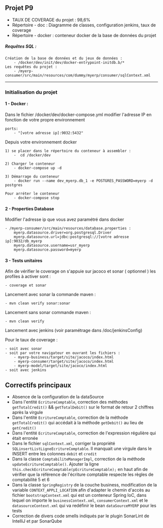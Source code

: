 ## Projet P9
* TAUX DE COVERAGE du projet : 98,6%
* Répertoire - doc : Diagramme de classes, configuration jenkins, taux de coverage
* Répertoire - docker : conteneur docker de la base de données du projet
##### Requêtes SQL :
    Création de la base de données et du jeux de données : 
        - /docker/dev/init/dev/docker-entrypoint-initdb.b/*
    Les requêtes du projet :
        - /myerp-consumer/src/main/resources/com/dummy/myerp/consumer/sqlContext.xml
---
### Initialisation du projet

#### 1 - Docker :
Dans le fichier /docker/dev/docker-compose.yml modifier l'adresse IP en fonction de votre propre environnement

    ports:
        - "[votre adresse ip]:9032:5432"

Depuis votre environnement docker
 
    1) se placer dans le répertoire du conteneur à assembler : 
        -  cd /docker/dev
        
    2) Charger le conteneur
        - docker-compose up -d
        
    3) Démarrage du conteneur
        - docker run --name dev_myerp.db_1 -e POSTGRES_PASSWORD=myerp -d postgres

    Pour arréter le conteneur
        - docker-compose stop

#### 2 - Properties Database
Modifier l'adresse ip que vous avez paramétré dans docker

    - /myerp-consumer/src/main/resources/database.properties :
        myerp.datasource.driver=org.postgresql.Driver
        myerp.datasource.url=jdbc:postgresql://[votre adresse ip]:9032/db_myerp
        myerp.datasource.username=usr_myerp
        myerp.datasource.password=myerp
        
#### 3 - Tests unitaires
Afin de vérifier le coverage on s'appuie sur jacoco et sonar ( optionnel )
les profiles à activer sont :
    
    - coverage et sonar
    
Lancement avec sonar la commande maven :

    - mvn clean verify sonar:sonar

Lancement sans sonar commande maven :

    - mvn clean verify

Lancement avec jenkins (voir paramétrage dans /doc/jenkinsConfig)

Pour le taux de coverage :

    - soit avec sonar
    - soit par votre navigateur en ouvrant les fichiers :
        - myerp-business/target/site/jacoco/index.html
        - myerp-consumer/target/site/jacoco/index.html
        - myerp-model/target/site/jacoco/index.html
    - soit avec jenkins


## Correctifs principaux
*   Absence de la configuration de la dataSource
*   Dans l'entité `EcritureComptable`, correction des méthodes `getTotalCredit()` && `getTotalDebit()` sur le format de retour 2 chiffres après la virgule
*   Dans l'entité `EcritureComptable`, correction de la méthode `getTotalCredit()` qui accédait à la méthode `getDebit()` au lieu de `getCredit()`
*   Dans l'entité `EcritureComptable`, correction de l'expression régulière qui était erronée
*   Dans le fichier `sqlContext.xml`, corriger la propriété `SQLinsertListLigneEcritureComptable`. Il manquait une virgule dans le INSERT entre les colonnes `debit` et `credit`
*   Dans la classe `ComptabiliteManagerImpl`, correction de la méthode `updateEcritureComptable()`. Ajouter la ligne `this.checkEcritureComptable(pEcritureComptable);` en haut afin de vérifier que la référence de l'écriture comptable respecte les règles de comptabilité 5 et 6
*   Dans la classe `SpringRegistry` de la couche business, modification de la variable `CONTEXT_APPLI_LOCATION` afin d'adapter le chemin d'accès au fichier `bootstrapContext.xml` qui est un conteneur Spring IoC, dans lequel on importe le `businessContext.xml`, `consumerContext.xml` et le `datasourceContext.xml` qui va redéfinir le bean `dataSourceMYERP` pour les tests
*   Correction de divers code smells indiqués par le plugin SonarLint de IntelliJ et par SonarQube
